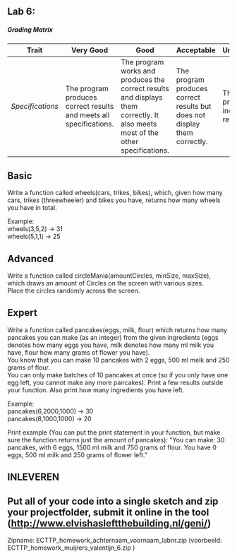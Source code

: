 ## Lab 6: 
 

##### Grading Matrix 

Trait | Very Good | Good | Acceptable | Unsatisfactory	
--- |--- | --- | --- | --- |
| *Specifications* | The program produces correct results and meets all specifications. | The program works and produces the correct results and displays them correctly. It also meets most of the other specifications. | The program produces correct results but does not display them correctly. | The program is producing incorrect results.


## Basic 

Write a function called wheels(cars, trikes, bikes), which, given how many cars, trikes (threewheeler) and bikes you have, returns how many wheels you have in total.

Example:  
wheels(3,5,2) -> 31  
wheels(5,1,1) -> 25    


## Advanced	 

Write a function called circleMania(amountCircles, minSize, maxSize), which draws an amount of Circles on the screen with various sizes.  
Place the circles randomly across the screen.  


## Expert  

Write a function called pancakes(eggs, milk, flour) which returns how many pancakes you can make (as an integer) from the given ingredients (eggs denotes how many eggs you have, milk denotes how many ml milk you have, flour how many grams of flower you have).  
You know that you can make 10 pancakes with 2 eggs, 500 ml melk and 250 grams of flour.  
You can only make batches of 10 pancakes at once (so if you only have one egg left, you cannot make any more pancakes).
Print a few results outside your function. Also print how many ingredients you have left.

Example:  
pancakes(6,2000,1000)  -> 30  
pancakes(8,1000,1000)  -> 20  

Print example (You can put the print statement in your function, but make sure the function returns just the amount of pancakes):
"You can make: 30 pancakes, with 6 eggs, 1500 ml milk and 750 grams of flour. You have 0 eggs, 500 ml milk and 250 grams of flower left."


## INLEVEREN

## Put all of your code into a single sketch and zip your projectfolder, submit it online in the tool (http://www.elvishasleftthebuilding.nl/geni/)

Zipname:
ECTTP_homework_achternaam_voornaam_labnr.zip 
(voorbeeld: ECTTP_homework_muijrers_valentijn_6.zip )


